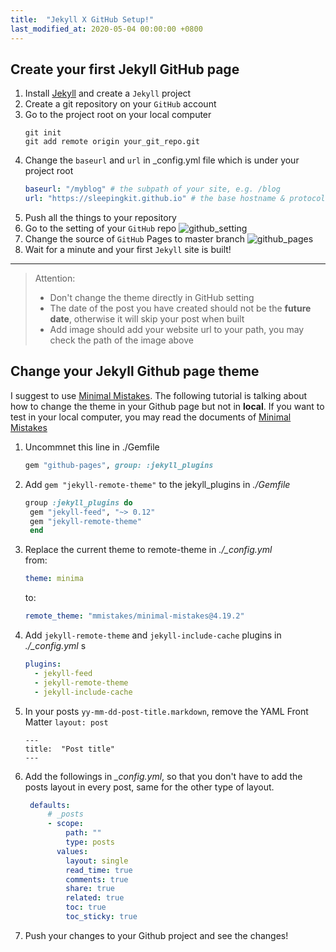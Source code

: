 ```yaml
---
title:  "Jekyll X GitHub Setup!"
last_modified_at: 2020-05-04 00:00:00 +0800
---
```

## Create your first Jekyll GitHub page  
1. Install [Jekyll](https://jekyllrb.com/) and create a `Jekyll` project
2. Create a git repository on your `GitHub` account
3. Go to the project root on your local computer
    ``` shell
    git init
    git add remote origin your_git_repo.git  
    ```
4. Change the `baseurl` and `url` in _config.yml file which is under your project root  
    ``` yml
    baseurl: "/myblog" # the subpath of your site, e.g. /blog  
    url: "https://sleepingkit.github.io" # the base hostname & protocol for your site, e.g. http://example.com  
    ```
5. Push all the things to your repository
6. Go to the setting of your `GitHub` repo
    ![github_setting](https://sleepingkit.github.io/myblog/assets/github_setting.png)
7. Change the source of `GitHub` Pages to master branch
    ![github_pages](https://sleepingkit.github.io/myblog/assets/github_pages.png)
8. Wait for a minute and your first `Jekyll` site is built!  

---

> Attention:  
> * Don't change the theme directly in GitHub setting
> * The date of the post you have created should not be the **future date**, otherwise it will skip your post when built
> * Add image should add your website url to your path, you may check the path of the image above

## Change your Jekyll Github page theme  

I suggest to use [Minimal Mistakes]. The following tutorial is talking about how to change the theme in your Github page but not in **local**. If you want to test in your local computer, you may read the documents of [Minimal Mistakes] 

1. Uncommnet this line in ./Gemfile  
   ``` ruby
   gem "github-pages", group: :jekyll_plugins
   ```
2. Add `gem "jekyll-remote-theme"` to the jekyll_plugins in *./Gemfile*  
   ``` ruby
   group :jekyll_plugins do
    gem "jekyll-feed", "~> 0.12"
    gem "jekyll-remote-theme"
    end
   ```
3. Replace the current theme to remote-theme in *./_config.yml*  
   from:  
   ``` yml
   theme: minima
   ```
   to:  
   ``` yml
   remote_theme: "mmistakes/minimal-mistakes@4.19.2"
   ```
4. Add `jekyll-remote-theme` and `jekyll-include-cache` plugins in *./_config.yml*  s
   ``` yml
   plugins:
     - jekyll-feed
     - jekyll-remote-theme
     - jekyll-include-cache
   ```
5. In your posts `yy-mm-dd-post-title.markdown`, remove the YAML Front Matter `layout: post`  
    ```
    ---
    title:  "Post title"
    ---
    ```
6. Add the followings in *_config.yml*, so that you don't have to add the posts layout in every post, same for the other type of layout.  
   ``` yml
    defaults:
        # _posts
        - scope:
            path: ""
            type: posts
          values:
            layout: single
            read_time: true
            comments: true
            share: true
            related: true
            toc: true
            toc_sticky: true
   ```
7. Push your changes to your Github project and see the changes!

[Minimal Mistakes]: https://mmistakes.github.io/minimal-mistakes/docs/quick-start-guide/
